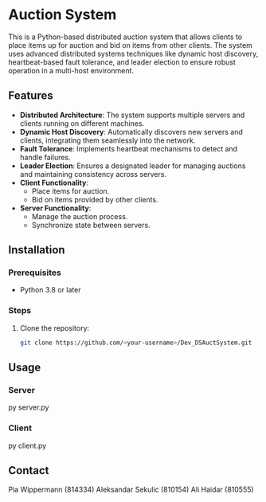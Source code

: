 # Auction System

This is a Python-based distributed auction system that allows clients to place items up for auction and bid on items from other clients. The system uses advanced distributed systems techniques like dynamic host discovery, heartbeat-based fault tolerance, and leader election to ensure robust operation in a multi-host environment.

## Features

- **Distributed Architecture**: The system supports multiple servers and clients running on different machines.
- **Dynamic Host Discovery**: Automatically discovers new servers and clients, integrating them seamlessly into the network.
- **Fault Tolerance**: Implements heartbeat mechanisms to detect and handle failures.
- **Leader Election**: Ensures a designated leader for managing auctions and maintaining consistency across servers.
- **Client Functionality**: 
  - Place items for auction.
  - Bid on items provided by other clients.
- **Server Functionality**:
  - Manage the auction process.
  - Synchronize state between servers.

## Installation

### Prerequisites

- Python 3.8 or later

### Steps

1. Clone the repository:
   ```bash   
   git clone https://github.com/<your-username>/Dev_DSAuctSystem.git

## Usage

### Server
py server.py

### Client
py client.py

## Contact
 Pia Wippermann (814334)
 Aleksandar Sekulic (810154)
 Ali Haidar (810555) 
